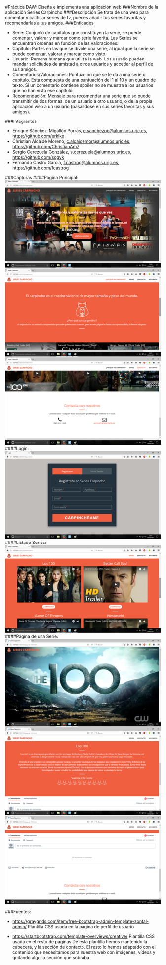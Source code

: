 #Práctica DAW: Diseña e implementa una aplicación web
###Nombre de la aplicación
Series Carpincho
###Descripción
Se trata de una web para comentar y calificar series de tv, puedes añadir tus series favoritas y recomendarlas a tus amigos.
###Entidades
  - Serie: Conjunto de capítulos que constituyen la serie, se puede comentar, valorar y marcar como serie favorita. Las Series se encuentran ordenas en función de las valoraciones.
  - Capítulo: Partes en las que se divide una serie, al igual que la serie se puede comentar, valorar y marcar como visto.
  - Usuario: Persona humana que utiliza la web. Los usuario pueden mandar solicitudes de amistad a otros usuarios y acceder al perfil de sus amigos.
  - Comentarios/Valoraciones: Puntuación que se le da a una serie o capítulo. Esta compuesta de una puntuación del 1 al 10 y un cuadro de texto. Si un comentario contiene spoiler no se muestra a los usuarios que no han visto ese capítulo.
  - Recomendación: Mensaje para recomendar una serie que se puede transmitir de dos formas: de un usuario a otro usuario, o de la propia aplicación web a un usuario (basandose en sus series favoritas y sus amigos).  
  
###Integrantes                                                                                         
  - Enrique Sánchez-Migallón Porras, e.sanchezpo@alumnos.urjc.es, https://github.com/erkike  
  - Christian Alcaide Moreno, c.alcaidemor@alumnos.urjc.es, https://github.com/ChristianAm7  
  - Sergio Cerezuela González, s.cerezuela@alumnos.urjc.es, https://github.com/scgvk  
  - Fernando Castro García, f.castrog@alumnos.urjc.es, https://github.com/fcastrog  


###Capturas
####Página Principal:
 ![Sin titulo](pictures/principal.png)
 ![Sin titulo](pictures/carpincho.png) 
 ![Sin titulo](pictures/contacto.png)
####Login:
 ![Sin titulo](pictures/cuenta.png)
####Listado Series:
 ![Sin titulo](pictures/series.png)
####Página de una Serie:
 ![Sin titulo](pictures/100.png)
 ![Sin titulo](pictures/100+.png)
 ![Sin titulo](pictures/100++.png)
  
###Fuentes:
  - https://graygrids.com/item/free-bootstrap-admin-template-zontal-admin/ Plantilla CSS usada en la página de perfil de usuario
  
  - https://startbootstrap.com/template-overviews/creative/ Plantilla CSS usada en el resto de páginas
  De esta plantilla hemos mantenido la cabecera, y la sección de contacto. El resto lo hemos adaptado con el contenido que necesitamos para nuestra web con imágenes, vídeos y quitando alguna sección que sobraba.
